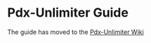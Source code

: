 # Pdx-Unlimiter Guide

The guide has moved to the [Pdx-Unlimiter Wiki](https://github.com/crschnick/pdx_unlimiter/wiki/User-Guide)
